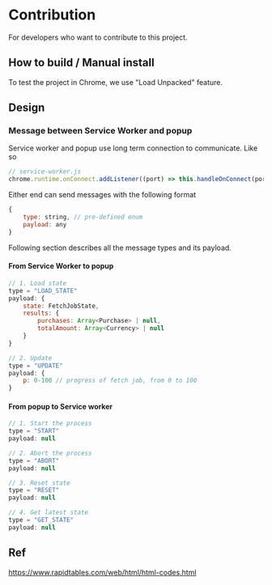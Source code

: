 # Contribution

For developers who want to contribute to this project.

## How to build / Manual install

To test the project in Chrome, we use "Load Unpacked" feature.

## Design

### Message between Service Worker and popup

Service worker and popup use long term connection to communicate. Like so
```javascript
// service-worker.js
chrome.runtime.onConnect.addListener((port) => this.handleOnConnect(port));
```

Either end can send messages with the following format
```javascript
{
    type: string, // pre-defined enum
    payload: any
}
```

Following section describes all the message types and its payload.

#### From Service Worker to popup
```javascript
// 1. Load state
type = "LOAD_STATE"
payload: {
    state: FetchJobState,
    results: {
        purchases: Array<Purchase> | null,
        totalAmount: Array<Currency> | null
    }
}

// 2. Update
type = "UPDATE"
payload: {
    p: 0-100 // progress of fetch job, from 0 to 100
}
```

#### From popup to Service worker
```javascript
// 1. Start the process
type = "START"
payload: null

// 2. Abort the process
type = "ABORT"
payload: null

// 3. Reset state
type = "RESET"
payload: null

// 4. Get latest state
type = "GET_STATE"
payload: null
```

## Ref
https://www.rapidtables.com/web/html/html-codes.html
